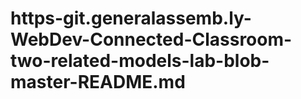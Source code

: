 # https-git.generalassemb.ly-WebDev-Connected-Classroom-two-related-models-lab-blob-master-README.md
